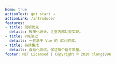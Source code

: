 ```yaml
---
home: true
actionText: get start →
actionLink: /introduce/
features:
- title: 简明优先
  details: 极简化设计，注重内部功能实现。
- title: VUE驱动
  details: 一套基于 Vue 的 UI组件库。
- title: 持续集成
  details: 自动化测试，保证每个组件质量。
footer: MIT Licensed | Copyright © 2020 clang1996
---
```

